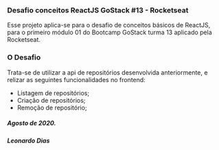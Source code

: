 ### Desafio conceitos ReactJS GoStack #13 - Rocketseat

Esse projeto aplica-se para o desafio de conceitos básicos de ReactJS, para o primeiro módulo 01 do Bootcamp GoStack turma 13 aplicado pela Rocketseat.

### O Desafio

Trata-se de utilizar a api de repositórios desenvolvida anteriormente, e relizar as seguintes funcionalidades no frontend:

- Listagem de repositórios;
- Criação de repositórios;
- Remoção de repositório;

##### Agosto de 2020.
##### Leonardo Dias